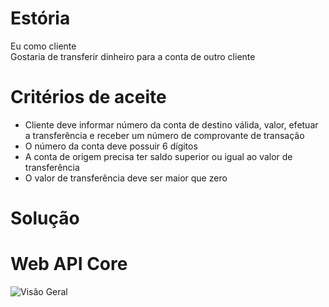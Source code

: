 # Estória
Eu como cliente<br>
Gostaria de transferir dinheiro para a conta de outro cliente

# Critérios de aceite
- Cliente deve informar número da conta de destino válida, valor, efetuar a transferência e receber um número de comprovante de transação
- O número da conta deve possuir 6 dígitos
- A conta de origem precisa ter saldo superior ou igual ao valor de transferência
- O valor de transferência deve ser maior que zero

# Solução

# Web API Core
![Visão Geral](https://github.com/joaovictorino/cleanarch-automated-tests-dotnet/blob/master/documentation/cleanarch.png?raw=true)